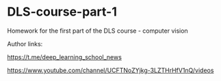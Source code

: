 # DLS-course-part-1
Homework for the first part of the DLS course - computer vision

Author links:

https://t.me/deep_learning_school_news

https://www.youtube.com/channel/UCFTNoZYjkg-3LZTHrHfV1nQ/videos
